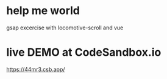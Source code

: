 # help me world
gsap excercise with locomotive-scroll and vue

# live DEMO at CodeSandbox.io

https://44mr3.csb.app/
